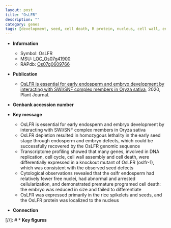 ```yaml
---
layout: post
title: "OsLFR"
description: ""
category: genes
tags: [development, seed, cell death, R protein, nucleus, cell wall, endosperm, cell cycle]
---
```


* **Information**  
    + Symbol: OsLFR  
    + MSU: [LOC_Os07g41900](http://rice.plantbiology.msu.edu/cgi-bin/ORF_infopage.cgi?orf=LOC_Os07g41900)  
    + RAPdb: [Os07g0609766](http://rapdb.dna.affrc.go.jp/viewer/gbrowse_details/irgsp1?name=Os07g0609766)  

* **Publication**  
    + [OsLFR is essential for early endosperm and embryo development by interacting with SWI/SNF complex members in Oryza sativa](http://www.ncbi.nlm.nih.gov/pubmed?term=OsLFR+is+essential+for+early+endosperm+and+embryo+development+by+interacting+with+SWI/SNF+complex+members+in+Oryza+sativa%5BTitle%5D), 2020, Plant Journal.

* **Genbank accession number**  

* **Key message**  
    + OsLFR is essential for early endosperm and embryo development by interacting with SWI/SNF complex members in Oryza sativa
    + OsLFR depletion resulted in homozygous lethality in the early seed stage through endosperm and embryo defects, which could be successfully recovered by the OsLFR genomic sequence
    + Transcriptome profiling showed that many genes, involved in DNA replication, cell cycle, cell wall assembly and cell death, were differentially expressed in a knockout mutant of OsLFR (oslfr-1), which was consistent with the observed seed defects
    + Cytological observations revealed that the oslfr endosperm had relatively fewer free nuclei, had abnormal and arrested cellularization, and demonstrated premature programed cell death: the embryo was reduced in size and failed to differentiate
    + OsLFR was expressed primarily in the rice spikelets and seeds, and the OsLFR protein was localized to the nucleus

* **Connection**  

[//]: # * **Key figures**  


